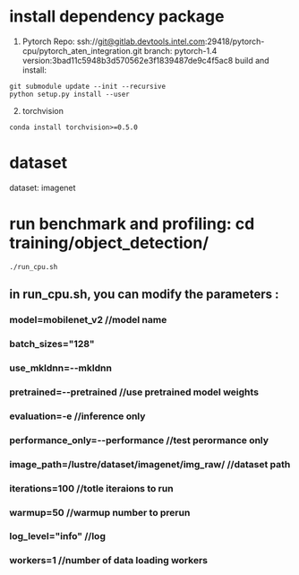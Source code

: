 # install dependency package
1. Pytorch 
Repo: ssh://git@gitlab.devtools.intel.com:29418/pytorch-cpu/pytorch_aten_integration.git
branch: pytorch-1.4
version:3bad11c5948b3d570562e3f1839487de9c4f5ac8
build and install:
```
git submodule update --init --recursive
python setup.py install --user
```
2. torchvision
```
conda install torchvision>=0.5.0
```

# dataset
dataset: imagenet 

# run benchmark and profiling: cd training/object_detection/
```
./run_cpu.sh
```
## in run_cpu.sh, you can modify the parameters :
### 
### model=mobilenet_v2                              //model name
### batch_sizes="128"
### use_mkldnn=--mkldnn
### pretrained=--pretrained                        //use pretrained model weights
### evaluation=-e                                  //inference only
### performance_only=--performance                 //test perormance only
### image_path=/lustre/dataset/imagenet/img_raw/   //dataset path
### iterations=100                                 //totle iteraions to run
### warmup=50                                      //warmup number to prerun
### log_level="info"                               //log
### workers=1                                      //number of data loading workers